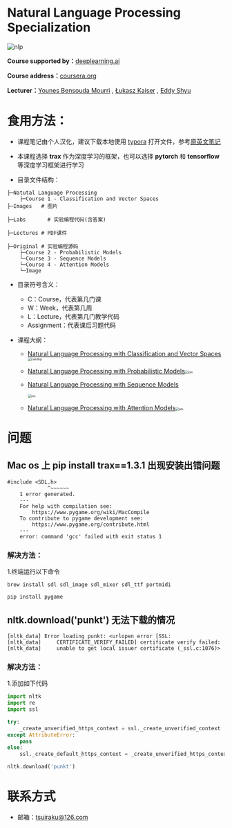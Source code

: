 # Natural Language Processing Specialization

![nlp](Images/nlp.jpeg)

**Course supported by：**[deeplearning.ai](https://www.deeplearning.ai/natural-language-processing-specialization/)

**Course address：**[coursera.org](https://www.coursera.org/specializations/natural-language-processing)

**Lecturer：**[Younes Bensouda Mourri](https://www.coursera.org/instructor/ymourri) , [Łukasz Kaiser](https://www.coursera.org/instructor/lukaszkaiser) , [Eddy Shyu](https://www.coursera.org/instructor/eddy-shyu)



# 食用方法：

- 课程笔记由个人汉化，建议下载本地使用 [typora](https://www.baidu.com/link?url=ILb8r6q9x4RAT-_l6vqrxcy3OHlwejVSb1lsWEeaNyy&wd=&eqid=a970cbc60008bcb8000000065f8112f0) 打开文件，参考[原英文笔记](https://github.com/ijelliti/Deeplearning.ai-Natural-Language-Processing-Specialization)

- 本课程选择 **trax** 作为深度学习的框架，也可以选择 **pytorch** 和 **tensorflow**  等深度学习框架进行学习

- 目录文件结构：

```
├─Natutal Language Processing
	├─Course 1 - Classification and Vector Spaces 																																											    ├─Images   # 图片
																							├─Labs		 # 实验编程代码(含答案)
																							├─Lectures # PDF课件
																							├─Original # 实验编程源码
	├─Course 2 - Probabilistic Models
	└─Course 3 - Sequence Models
	└─Course 4 - Attention Models 
	└─Image
```

- 目录符号含义：
  - C：Course，代表第几门课
  - W：Week，代表第几周
  - L：Lecture，代表第几门教学代码
  - Assignment：代表课后习题代码
  
- 课程大纲：

  - [Natural Language Processing with Classification and Vector Spaces](https://www.coursera.org/learn/classification-vector-spaces-in-nlp)<img src="Images/candvp.png" alt="candvp" style="zoom:50%;" />

  - [Natural Language Processing with Probabilistic Models](https://www.coursera.org/learn/probabilistic-models-in-nlp)<img src="Images/pm.png" alt="pm" style="zoom:50%;" />

  - [Natural Language Processing with Sequence Models](https://www.coursera.org/learn/sequence-models-in-nlp)

     <img src="Images/sm.png" alt="sm" style="zoom:50%;" />

  - [Natural Language Processing with Attention Models](https://www.coursera.org/learn/attention-models-in-nlp)<img src="Images/am.png" alt="am" style="zoom:50%;" />

# 问题



## Mac os 上 pip install trax==1.3.1 出现安装出错问题

```
#include <SDL.h>
             ^~~~~~~
    1 error generated.
    ---
    For help with compilation see:
        https://www.pygame.org/wiki/MacCompile
    To contribute to pygame development see:
        https://www.pygame.org/contribute.html
    ---
    error: command 'gcc' failed with exit status 1
```

### 解决方法：

1.终端运行以下命令

```
brew install sdl sdl_image sdl_mixer sdl_ttf portmidi

pip install pygame
```



## nltk.download('punkt') 无法下载的情况

```
[nltk_data] Error loading punkt: <urlopen error [SSL:
[nltk_data]     CERTIFICATE_VERIFY_FAILED] certificate verify failed:
[nltk_data]     unable to get local issuer certificate (_ssl.c:1076)>
```

### 解决方法：

1.添加如下代码

```python
import nltk
import re
import ssl

try:
    _create_unverified_https_context = ssl._create_unverified_context
except AttributeError:
    pass
else:
    ssl._create_default_https_context = _create_unverified_https_context

nltk.download('punkt')
```



# 联系方式

- 邮箱：tsuiraku@126.com
